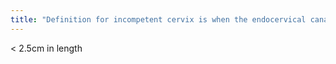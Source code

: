 ```yaml
---
title: "Definition for incompetent cervix is when the endocervical canal is ____"
---
```

&lt; 2.5cm in length

